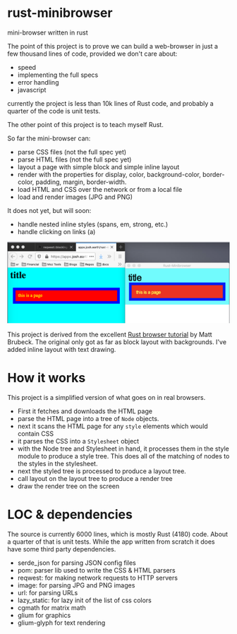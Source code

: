 # rust-minibrowser
mini-browser written in rust

The point of this project is to prove we can build a web-browser in just a few thousand lines of code, provided
we don't care about:

* speed
* implementing the full specs
* error handling
* javascript

currently the project is less than 10k lines of Rust code, and probably a quarter of the code is unit tests.

The other point of this project is to teach myself Rust.

So far the mini-browser can:

* parse CSS files (not the full spec yet)
* parse HTML files (not the full spec yet)
* layout a page with simple block and simple inline layout
* render with the properties for display, color, background-color, border-color, padding, margin, border-width.
* load HTML and CSS over the network or from a local file
* load and render images (JPG and PNG)


It does not yet, but will soon:
* handle nested inline styles (spans, em, strong, etc.)
* handle clicking on links (a) 

![](res/screenshot1.png)



This project is derived from the excellent [Rust browser tutorial](https://limpet.net/mbrubeck/2014/08/08/toy-layout-engine-1.html) by Matt Brubeck. The original only got as far as block layout with backgrounds. I've added inline layout with text drawing. 


# How it works

This project is a simplified version of what goes on in real browsers.

* First it fetches and downloads the HTML page
* parse the HTML page into a tree of `Node` objects.
* next it scans the HTML page for any `style` elements which would contain CSS
* it parses the CSS into a `Stylesheet` object
* with the Node tree and Stylesheet in hand, it processes them in the style module to produce a style tree. This does all of the matching of nodes to the styles in the stylesheet.
* next the styled tree is processed to produce a layout tree.
* call layout on the layout tree to produce a render tree
* draw the render tree on the screen

# LOC & dependencies

The source is currently 6000 lines, which is mostly Rust (4180) code. About a quarter of that is unit tests.  While the app written from scratch it does have some third party dependencies.

* serde_json for parsing JSON config files
* pom: parser lib used to write the CSS & HTML parsers
* reqwest: for making network requests to HTTP servers
* image: for parsing JPG and PNG images
* url: for parsing URLs
* lazy_static: for lazy init of the list of css colors
* cgmath for matrix math
* glium for graphics
* glium-glyph for text rendering

